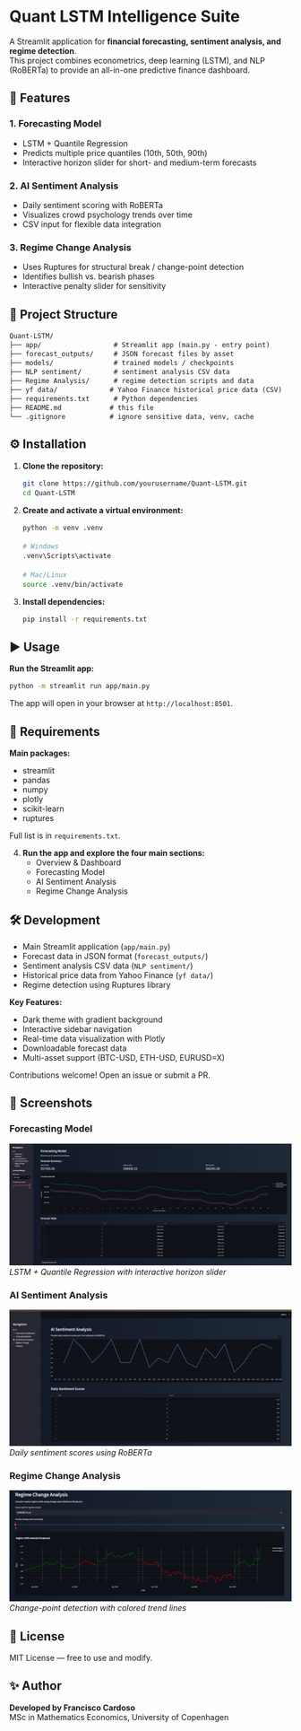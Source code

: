 # Quant LSTM Intelligence Suite

A Streamlit application for **financial forecasting, sentiment analysis, and regime detection**.  
This project combines econometrics, deep learning (LSTM), and NLP (RoBERTa) to provide an all-in-one predictive finance dashboard.

## 🚀 Features

### 1. Forecasting Model
- LSTM + Quantile Regression
- Predicts multiple price quantiles (10th, 50th, 90th)
- Interactive horizon slider for short- and medium-term forecasts

### 2. AI Sentiment Analysis
- Daily sentiment scoring with RoBERTa
- Visualizes crowd psychology trends over time
- CSV input for flexible data integration

### 3. Regime Change Analysis
- Uses Ruptures for structural break / change-point detection
- Identifies bullish vs. bearish phases
- Interactive penalty slider for sensitivity

## 📂 Project Structure

```
Quant-LSTM/
├── app/                  # Streamlit app (main.py - entry point)
├── forecast_outputs/     # JSON forecast files by asset
├── models/               # trained models / checkpoints
├── NLP sentiment/        # sentiment analysis CSV data
├── Regime Analysis/      # regime detection scripts and data
├── yf data/             # Yahoo Finance historical price data (CSV)
├── requirements.txt      # Python dependencies
├── README.md            # this file
└── .gitignore           # ignore sensitive data, venv, cache
```

## ⚙️ Installation

1. **Clone the repository:**
   ```bash
   git clone https://github.com/yourusername/Quant-LSTM.git
   cd Quant-LSTM
   ```

2. **Create and activate a virtual environment:**
   ```bash
   python -m venv .venv
   
   # Windows
   .venv\Scripts\activate
   
   # Mac/Linux
   source .venv/bin/activate
   ```

3. **Install dependencies:**
   ```bash
   pip install -r requirements.txt
   ```

## ▶️ Usage

**Run the Streamlit app:**
```bash
python -m streamlit run app/main.py
```

The app will open in your browser at `http://localhost:8501`.

## 🧾 Requirements

**Main packages:**
- streamlit
- pandas
- numpy
- plotly
- scikit-learn
- ruptures

Full list is in `requirements.txt`.

4. **Run the app and explore the four main sections:**
   - Overview & Dashboard
   - Forecasting Model  
   - AI Sentiment Analysis
   - Regime Change Analysis

## 🛠 Development

- Main Streamlit application (`app/main.py`)
- Forecast data in JSON format (`forecast_outputs/`)
- Sentiment analysis CSV data (`NLP sentiment/`)
- Historical price data from Yahoo Finance (`yf data/`)
- Regime detection using Ruptures library

**Key Features:**
- Dark theme with gradient background
- Interactive sidebar navigation
- Real-time data visualization with Plotly
- Downloadable forecast data
- Multi-asset support (BTC-USD, ETH-USD, EURUSD=X)

Contributions welcome! Open an issue or submit a PR.


## 📸 Screenshots


### Forecasting Model
![Forecasting Model](screenshots/QLSTM.png)
*LSTM + Quantile Regression with interactive horizon slider*

### AI Sentiment Analysis
![Sentiment Analysis](screenshots/ROB.png)
*Daily sentiment scores using RoBERTa*

### Regime Change Analysis
![Regime Analysis](screenshots/RUPT.png)
*Change-point detection with colored trend lines*



## 📜 License

MIT License — free to use and modify.

## ✨ Author

**Developed by Francisco Cardoso**  
MSc in Mathematics Economics, University of Copenhagen
